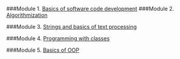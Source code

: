 ###Module 1.
[Basics of software code development](https://github.com/RGReeTy/GrowMyJava/tree/master/src/com/GrowMyJava/Module_1_BasicsOfSoftwareCodeDevelopment>)
###Module 2.
[Algorithmization](https://github.com/RGReeTy/GrowMyJava/tree/master/src/com/GrowMyJava/Module_2_Algorithmization)

###Module 3.
[Strings and basics of text processing](https://github.com/RGReeTy/GrowMyJava/tree/master/src/com/GrowMyJava/Module_3_Strings_and_basics_of_text_processing)

###Module 4.
[Programming with classes](https://github.com/RGReeTy/GrowMyJava/tree/master/src/com/GrowMyJava/Module_4_Programming_with_classes)

###Module 5.
[Basics of OOP](https://github.com/RGReeTy/GrowMyJava/tree/master/src/com/GrowMyJava/Module_5_Basics_of_OOP/Task_1)
